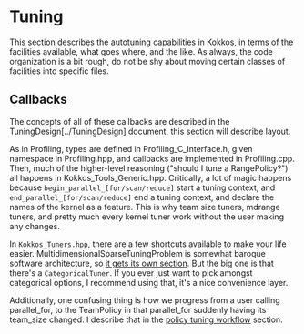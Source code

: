 # Tuning

This section describes the autotuning capabilities in Kokkos, in terms of the facilities available, what goes where, and the like. As always, the code organization is a bit rough, do not be shy about moving certain classes of facilities into specific files.

## Callbacks

The concepts of all of these callbacks are described in the TuningDesign[../TuningDesign] document, this section will describe layout.

As in Profiling, types are defined in Profiling_C_Interface.h, given namespace in Profiling.hpp, and callbacks are implemented in Profiling.cpp. Then, much of the higher-level reasoning ("should I tune a RangePolicy?") all happens in Kokkos_Tools_Generic.hpp. Critically, a lot of magic happens because `begin_parallel_[for/scan/reduce]` start a tuning context, and `end_parallel_[for/scan/reduce]` end a tuning context, and declare the names of the kernel as a feature. This is why team size tuners, mdrange tuners, and pretty much every kernel tuner work without the user making any changes.

In `Kokkos_Tuners.hpp`, there are a few shortcuts available to make your life easier. MultidimensionalSparseTuningProblem is somewhat baroque software architecture, so [it gets its own section](MultidimensionalSparseTuningProblem). But the big one is that there's a `CategoricalTuner`. If you ever just want to pick amongst categorical options, I recommend using that, it's a nice convenience layer.

Additionally, one confusing thing is how we progress from a user calling parallel_for,
to the TeamPolicy in that parallel_for suddenly having its team_size changed. I describe that in the [policy tuning workflow](PolicyTuningWorkflow) section.